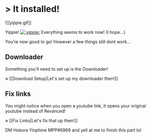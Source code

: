 # > It installed!
![[yippie.gif]]

Yippie! [![](https://cdn.discordapp.com/attachments/803186540359450664/1100686306989838416/ezgif.com-resize.gif ":yippie:")](https://cdn.discordapp.com/attachments/803186540359450664/1100686623638814771/Awesome.gif ":yippie:") Everything seems to work now! (I hope...)

You're now good to go! However a few things still dont work...

## Downloader
Something you'll need to set up is the Downloader!

**>** [[Download Setup|Let's set up my downloader then!]]


## Fix links
You might notice when you open a youtube link, it opens your original youtube instead of Revanced!

**>** [[Fix Links|Let's fix that up then!]]




DM Hokora Yinphine MPP#6969 and yell at me to finish this part lol
